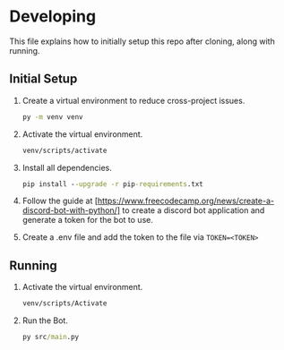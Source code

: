 # Developing

This file explains how to initially setup this repo after cloning, along with
running.

## Initial Setup

1. Create a virtual environment to reduce cross-project issues.

    ```cmd
    py -m venv venv
    ```

2. Activate the virtual environment.

    ```cmd
    venv/scripts/activate
    ```

3. Install all dependencies.

    ```cmd
    pip install --upgrade -r pip-requirements.txt
    ```

4. Follow the guide at [https://www.freecodecamp.org/news/create-a-discord-bot-with-python/]
to create a discord bot application and generate a token for the bot to use.

5. Create a .env file and add the token to the file via ```TOKEN=<TOKEN>```

## Running

1. Activate the virtual environment.

    ```cmd
    venv/scripts/Activate
    ```

2. Run the Bot.

    ```cmd
    py src/main.py
    ```
